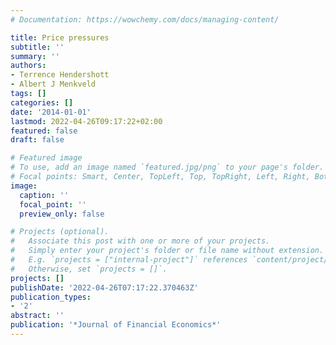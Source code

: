 ```yaml
---
# Documentation: https://wowchemy.com/docs/managing-content/

title: Price pressures
subtitle: ''
summary: ''
authors:
- Terrence Hendershott
- Albert J Menkveld
tags: []
categories: []
date: '2014-01-01'
lastmod: 2022-04-26T09:17:22+02:00
featured: false
draft: false

# Featured image
# To use, add an image named `featured.jpg/png` to your page's folder.
# Focal points: Smart, Center, TopLeft, Top, TopRight, Left, Right, BottomLeft, Bottom, BottomRight.
image:
  caption: ''
  focal_point: ''
  preview_only: false

# Projects (optional).
#   Associate this post with one or more of your projects.
#   Simply enter your project's folder or file name without extension.
#   E.g. `projects = ["internal-project"]` references `content/project/deep-learning/index.md`.
#   Otherwise, set `projects = []`.
projects: []
publishDate: '2022-04-26T07:17:22.370463Z'
publication_types:
- '2'
abstract: ''
publication: '*Journal of Financial Economics*'
---
```

